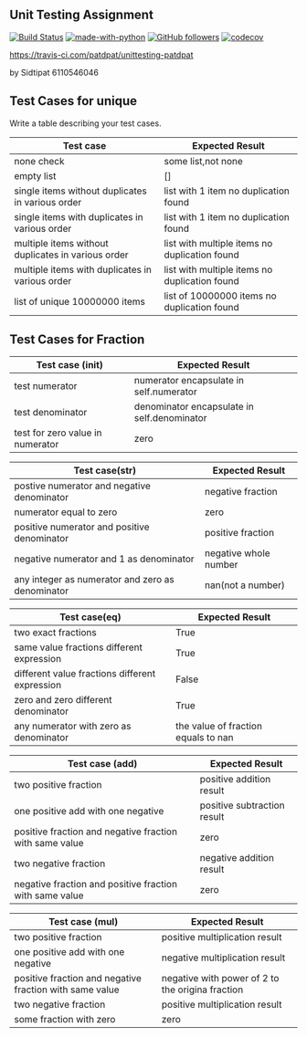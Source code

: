 ## Unit Testing Assignment

[![Build Status](https://travis-ci.com/patdpat/unittesting-patdpat.svg?branch=master)](https://travis-ci.com/patdpat/unittesting-patdpat)
[![made-with-python](https://img.shields.io/badge/Made%20with-Python-1f425f.svg)](https://www.python.org/)
[![GitHub followers](https://img.shields.io/github/followers/patdpat.svg?style=social&label=Follow&maxAge=2592000)](https://github.com/patdpat?tab=followers)
[![codecov](https://codecov.io/gh/patdpat/unittesting-patdpat/branch/master/graph/badge.svg)](https://codecov.io/gh/patdpat/unittesting-patdpat)




https://travis-ci.com/patdpat/unittesting-patdpat

by Sidtipat 6110546046

## Test Cases for unique

Write a table describing your test cases.

| Test case                                          | Expected Result                               |
| -------------------------------------------------- | --------------------------------------------- |
| none check                                         | some list,not none                            |
| empty list                                         | []                                            |
| single items without duplicates in various order   | list with 1 item no duplication found         |
| single items with duplicates in various order      | list with 1 item no duplication found         |
| multiple items without duplicates in various order | list with multiple items no duplication found |
| multiple items with duplicates in various order    | list with multiple items no duplication found |
| list of unique 10000000 items                      | list of 10000000 items no duplication found   |

## Test Cases for Fraction

| Test case (**init**)             | Expected Result                             |
| -------------------------------- | ------------------------------------------- |
| test numerator                   | numerator encapsulate in self.numerator     |
| test denominator                 | denominator encapsulate in self.denominator |
| test for zero value in numerator | zero                                        |

| Test case(**str**)                               | Expected Result       |
| ------------------------------------------------ | --------------------- |
| postive numerator and negative denominator       | negative fraction     |
| numerator equal to zero                          | zero                  |
| positive numerator and positive denominator      | positive fraction     |
| negative numerator and 1 as denominator          | negative whole number |
| any integer as numerator and zero as denominator | nan(not a number)     |

| Test case(**eq**)                              | Expected Result                     |
| ---------------------------------------------- | ----------------------------------- |
| two exact fractions                            | True                                |
| same value fractions different expression      | True                                |
| different value fractions different expression | False                               |
| zero and zero different denominator            | True                                |
| any numerator with zero as denominator         | the value of fraction equals to nan |

| Test case (**add**)                                     | Expected Result             |
| ------------------------------------------------------- | --------------------------- |
| two positive fraction                                   | positive addition result    |
| one positive add with one negative                      | positive subtraction result |
| positive fraction and negative fraction with same value | zero                        |
| two negative fraction                                   | negative addition result    |
| negative fraction and positive fraction with same value | zero                        |

| Test case (**mul**)                                     | Expected Result                                  |
| ------------------------------------------------------- | ------------------------------------------------ |
| two positive fraction                                   | positive multiplication result                   |
| one positive add with one negative                      | negative multiplication result                   |
| positive fraction and negative fraction with same value | negative with power of 2 to the origina fraction |
| two negative fraction                                   | positive multiplication result                   |
| some fraction with zero                                 | zero                                             |
